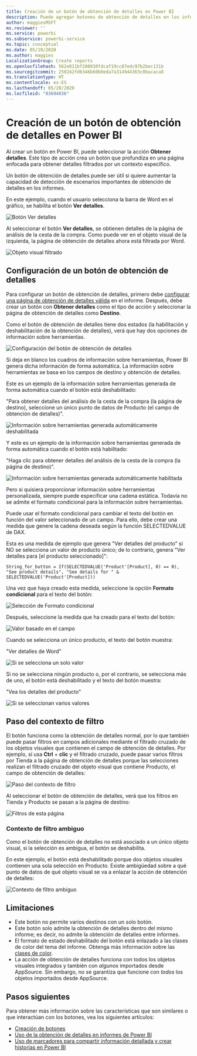 ```yaml
---
title: Creación de un botón de obtención de detalles en Power BI
description: Puede agregar botones de obtención de detalles en los informes de Power BI para que se comporten como aplicaciones y profundizar en la interacción con los usuarios.
author: maggiesMSFT
ms.reviewer: ''
ms.service: powerbi
ms.subservice: powerbi-service
ms.topic: conceptual
ms.date: 05/19/2020
ms.author: maggies
LocalizationGroup: Create reports
ms.openlocfilehash: 562e011bf280930fdcaf19cc87edc97b2bec131b
ms.sourcegitcommit: 250242fd6346b60b0eda7a314944363c0bacaca8
ms.translationtype: HT
ms.contentlocale: es-ES
ms.lasthandoff: 05/20/2020
ms.locfileid: "83694036"
---
```

# <a name="create-a-drill-through-button-in-power-bi"></a>Creación de un botón de obtención de detalles en Power BI

Al crear un botón en Power BI, puede seleccionar la acción **Obtener detalles**. Este tipo de acción crea un botón que profundiza en una página enfocada para obtener detalles filtrados por un contexto específico.

Un botón de obtención de detalles puede ser útil si quiere aumentar la capacidad de detección de escenarios importantes de obtención de detalles en los informes.

En este ejemplo, cuando el usuario selecciona la barra de Word en el gráfico, se habilita el botón **Ver detalles**.

![Botón Ver detalles](media/desktop-drill-through-buttons/power-bi-drill-through-visual-button.png)

Al seleccionar el botón **Ver detalles**, se obtienen detalles de la página de análisis de la cesta de la compra. Como puede ver en el objeto visual de la izquierda, la página de obtención de detalles ahora está filtrada por Word.

![Objeto visual filtrado](media/desktop-drill-through-buttons/power-bi-drill-through-destination.png)

## <a name="set-up-a-drill-through-button"></a>Configuración de un botón de obtención de detalles

Para configurar un botón de obtención de detalles, primero debe [configurar una página de obtención de detalles válida](desktop-drillthrough.md) en el informe. Después, debe crear un botón con **Obtener detalles** como el tipo de acción y seleccionar la página de obtención de detalles como **Destino**.

Como el botón de obtención de detalles tiene dos estados (la habilitación y deshabilitación de la obtención de detalles), verá que hay dos opciones de información sobre herramientas.

![Configuración del botón de obtención de detalles](media/desktop-drill-through-buttons/power-bi-create-drill-through-button.png)

Si deja en blanco los cuadros de información sobre herramientas, Power BI genera dicha información de forma automática. La información sobre herramientas se basa en los campos de destino y obtención de detalles.

Este es un ejemplo de la información sobre herramientas generada de forma automática cuando el botón está deshabilitado:

"Para obtener detalles del análisis de la cesta de la compra (la página de destino), seleccione un único punto de datos de Producto (el campo de obtención de detalles)".

![Información sobre herramientas generada automáticamente deshabilitada](media/desktop-drill-through-buttons/power-bi-drill-through-tooltip-disabled.png)

Y este es un ejemplo de la información sobre herramientas generada de forma automática cuando el botón está habilitado:

"Haga clic para obtener detalles del análisis de la cesta de la compra (la página de destino)".

![Información sobre herramientas generada automáticamente habilitada](media/desktop-drill-through-buttons/power-bi-drill-through-visual-button.png)

Pero si quisiera proporcionar información sobre herramientas personalizada, siempre puede especificar una cadena estática. Todavía no se admite el formato condicional para la información sobre herramientas.

Puede usar el formato condicional para cambiar el texto del botón en función del valor seleccionado de un campo. Para ello, debe crear una medida que genere la cadena deseada según la función SELECTEDVALUE de DAX.

Esta es una medida de ejemplo que genera "Ver detalles del producto" si NO se selecciona un valor de producto único; de lo contrario, genera "Ver detalles para [el producto seleccionado]":

```
String_for_button = If(SELECTEDVALUE('Product'[Product], 0) == 0), "See product details", "See details for " & SELECTEDVALUE('Product'[Product]))
```

Una vez que haya creado esta medida, seleccione la opción **Formato condicional** para el texto del botón:

![Selección de Formato condicional](media/desktop-drill-through-buttons/power-bi-button-conditional-tooltip.png)

Después, seleccione la medida que ha creado para el texto del botón:

![Valor basado en el campo](media/desktop-drill-through-buttons/power-bi-conditional-measure.png)

Cuando se selecciona un único producto, el texto del botón muestra:

"Ver detalles de Word"

![Si se selecciona un solo valor](media/desktop-drill-through-buttons/power-bi-conditional-button-text.png)

Si no se selecciona ningún producto o, por el contrario, se selecciona más de uno, el botón está deshabilitado y el texto del botón muestra:

"Vea los detalles del producto"

![Si se seleccionan varios valores](media/desktop-drill-through-buttons/power-bi-button-conditional-text-2.png)

## <a name="pass-filter-context"></a>Paso del contexto de filtro

El botón funciona como la obtención de detalles normal, por lo que también puede pasar filtros en campos adicionales mediante el filtrado cruzado de los objetos visuales que contienen el campo de obtención de detalles. Por ejemplo, si usa **Ctrl** + **clic** y el filtrado cruzado, puede pasar varios filtros por Tienda a la página de obtención de detalles porque las selecciones realizan el filtrado cruzado del objeto visual que contiene Producto, el campo de obtención de detalles:

![Paso del contexto de filtro](media/desktop-drill-through-buttons/power-bi-cross-filter-drill-through-button.png)

Al seleccionar el botón de obtención de detalles, verá que los filtros en Tienda y Producto se pasan a la página de destino:

![Filtros de esta página](media/desktop-drill-through-buttons/power-bi-button-filters-passed-through.png)

### <a name="ambiguous-filter-context"></a>Contexto de filtro ambiguo

Como el botón de obtención de detalles no está asociado a un único objeto visual, si la selección es ambigua, el botón se deshabilita.

En este ejemplo, el botón está deshabilitado porque dos objetos visuales contienen una sola selección en Producto. Existe ambigüedad sobre a qué punto de datos de qué objeto visual se va a enlazar la acción de obtención de detalles:

![Contexto de filtro ambiguo](media/desktop-drill-through-buttons/power-bi-button-disabled-ambiguity.png)

## <a name="limitations"></a>Limitaciones

- Este botón no permite varios destinos con un solo botón.
- Este botón solo admite la obtención de detalles dentro del mismo informe; es decir, no admite la obtención de detalles entre informes.
- El formato de estado deshabilitado del botón está enlazado a las clases de color del tema del informe. Obtenga más información sobre las [clases de color](desktop-report-themes.md#setting-structural-colors).
- La acción de obtención de detalles funciona con todos los objetos visuales integrados y también con *algunos* importados desde AppSource. Sin embargo, no se garantiza que funcione con *todos* los objetos importados desde AppSource.

## <a name="next-steps"></a>Pasos siguientes
Para obtener más información sobre las características que son similares o que interactúan con los botones, vea los siguientes artículos:

* [Creación de botones](desktop-buttons.md)
* [Uso de la obtención de detalles en informes de Power BI](desktop-drillthrough.md)
* [Uso de marcadores para compartir información detallada y crear historias en Power BI](desktop-bookmarks.md)

